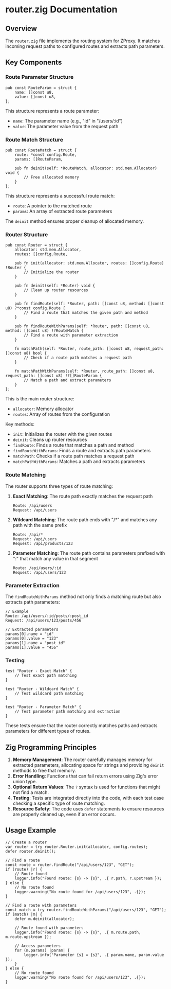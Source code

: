 # router.zig Documentation

## Overview

The `router.zig` file implements the routing system for ZProxy. It matches incoming request paths to configured routes and extracts path parameters.

## Key Components

### Route Parameter Structure

```zig
pub const RouteParam = struct {
    name: []const u8,
    value: []const u8,
};
```

This structure represents a route parameter:
- `name`: The parameter name (e.g., "id" in "/users/:id")
- `value`: The parameter value from the request path

### Route Match Structure

```zig
pub const RouteMatch = struct {
    route: *const config.Route,
    params: []RouteParam,
    
    pub fn deinit(self: *RouteMatch, allocator: std.mem.Allocator) void {
        // Free allocated memory
    }
};
```

This structure represents a successful route match:
- `route`: A pointer to the matched route
- `params`: An array of extracted route parameters

The `deinit` method ensures proper cleanup of allocated memory.

### Router Structure

```zig
pub const Router = struct {
    allocator: std.mem.Allocator,
    routes: []config.Route,
    
    pub fn init(allocator: std.mem.Allocator, routes: []config.Route) !Router {
        // Initialize the router
    }
    
    pub fn deinit(self: *Router) void {
        // Clean up router resources
    }
    
    pub fn findRoute(self: *Router, path: []const u8, method: []const u8) ?*const config.Route {
        // Find a route that matches the given path and method
    }
    
    pub fn findRouteWithParams(self: *Router, path: []const u8, method: []const u8) !?RouteMatch {
        // Find a route with parameter extraction
    }
    
    fn matchPath(self: *Router, route_path: []const u8, request_path: []const u8) bool {
        // Check if a route path matches a request path
    }
    
    fn matchPathWithParams(self: *Router, route_path: []const u8, request_path: []const u8) !?[]RouteParam {
        // Match a path and extract parameters
    }
};
```

This is the main router structure:
- `allocator`: Memory allocator
- `routes`: Array of routes from the configuration

Key methods:
- `init`: Initializes the router with the given routes
- `deinit`: Cleans up router resources
- `findRoute`: Finds a route that matches a path and method
- `findRouteWithParams`: Finds a route and extracts path parameters
- `matchPath`: Checks if a route path matches a request path
- `matchPathWithParams`: Matches a path and extracts parameters

### Route Matching

The router supports three types of route matching:

1. **Exact Matching**: The route path exactly matches the request path
   ```
   Route: /api/users
   Request: /api/users
   ```

2. **Wildcard Matching**: The route path ends with "/*" and matches any path with the same prefix
   ```
   Route: /api/*
   Request: /api/users
   Request: /api/products/123
   ```

3. **Parameter Matching**: The route path contains parameters prefixed with ":" that match any value in that segment
   ```
   Route: /api/users/:id
   Request: /api/users/123
   ```

### Parameter Extraction

The `findRouteWithParams` method not only finds a matching route but also extracts path parameters:

```zig
// Example
Route: /api/users/:id/posts/:post_id
Request: /api/users/123/posts/456

// Extracted parameters
params[0].name = "id"
params[0].value = "123"
params[1].name = "post_id"
params[1].value = "456"
```

### Testing

```zig
test "Router - Exact Match" {
    // Test exact path matching
}

test "Router - Wildcard Match" {
    // Test wildcard path matching
}

test "Router - Parameter Match" {
    // Test parameter path matching and extraction
}
```

These tests ensure that the router correctly matches paths and extracts parameters for different types of routes.

## Zig Programming Principles

1. **Memory Management**: The router carefully manages memory for extracted parameters, allocating space for strings and providing `deinit` methods to free that memory.
2. **Error Handling**: Functions that can fail return errors using Zig's error union type.
3. **Optional Return Values**: The `?` syntax is used for functions that might not find a match.
4. **Testing**: Tests are integrated directly into the code, with each test case checking a specific type of route matching.
5. **Resource Safety**: The code uses `defer` statements to ensure resources are properly cleaned up, even if an error occurs.

## Usage Example

```zig
// Create a router
var router = try router.Router.init(allocator, config.routes);
defer router.deinit();

// Find a route
const route = router.findRoute("/api/users/123", "GET");
if (route) |r| {
    // Route found
    logger.info("Found route: {s} -> {s}", .{ r.path, r.upstream });
} else {
    // No route found
    logger.warning("No route found for /api/users/123", .{});
}

// Find a route with parameters
const match = try router.findRouteWithParams("/api/users/123", "GET");
if (match) |m| {
    defer m.deinit(allocator);
    
    // Route found with parameters
    logger.info("Found route: {s} -> {s}", .{ m.route.path, m.route.upstream });
    
    // Access parameters
    for (m.params) |param| {
        logger.info("Parameter {s} = {s}", .{ param.name, param.value });
    }
} else {
    // No route found
    logger.warning("No route found for /api/users/123", .{});
}
```

